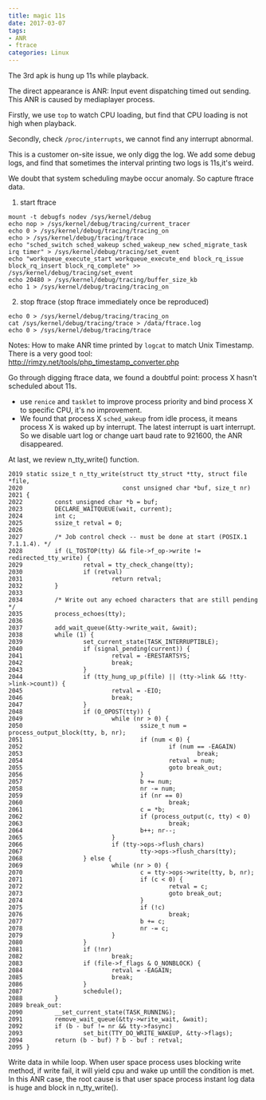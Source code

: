 ```yaml
---
title: magic 11s
date: 2017-03-07
tags:
- ANR
- ftrace
categories: Linux
---
```


The 3rd apk is hung up 11s while playback.

The direct appearance is ANR: Input event dispatching timed out sending. This ANR is caused by mediaplayer process.

Firstly, we use `top` to watch CPU loading, but find that CPU loading is not high when playback.

Secondly, check `/proc/interrupts`, we cannot find any interrupt abnormal.

This is a customer on-site issue, we only digg the log. We add some debug logs, and find that sometimes the interval printing two logs is 11s,it's weird.

We doubt that system scheduling maybe occur anomaly. So capture ftrace data.
1. start ftrace
```
mount -t debugfs nodev /sys/kernel/debug
echo nop > /sys/kernel/debug/tracing/current_tracer
echo 0 > /sys/kernel/debug/tracing/tracing_on
echo > /sys/kernel/debug/tracing/trace
echo "sched_switch sched_wakeup sched_wakeup_new sched_migrate_task irq timer" > /sys/kernel/debug/tracing/set_event
echo "workqueue_execute_start workqueue_execute_end block_rq_issue block_rq_insert block_rq_complete" >> /sys/kernel/debug/tracing/set_event
echo 20480 > /sys/kernel/debug/tracing/buffer_size_kb
echo 1 > /sys/kernel/debug/tracing/tracing_on
```
2. stop ftrace (stop ftrace immediately once be reproduced)
```
echo 0 > /sys/kernel/debug/tracing/tracing_on
cat /sys/kernel/debug/tracing/trace > /data/ftrace.log
echo 0 > /sys/kernel/debug/tracing/trace
```

Notes: How to make ANR time printed by `logcat` to match Unix Timestamp. There is a very good tool: http://rimzy.net/tools/php_timestamp_converter.php

Go through digging ftrace data, we found a doubtful point: process X hasn't scheduled about 11s.
* use `renice` and `tasklet` to improve process priority and bind process X to specific CPU, it's no improvement.
* We found that process X `sched_wakeup` from idle process, it means process X is waked up by interrupt. The latest interrupt is uart interrupt.
So we disable uart log or change uart baud rate to 921600, the ANR disappeared.


At last, we review n_tty_write() function.
```
2019 static ssize_t n_tty_write(struct tty_struct *tty, struct file *file,
2020                            const unsigned char *buf, size_t nr)
2021 {
2022         const unsigned char *b = buf;
2023         DECLARE_WAITQUEUE(wait, current);
2024         int c;
2025         ssize_t retval = 0;
2026
2027         /* Job control check -- must be done at start (POSIX.1 7.1.1.4). */
2028         if (L_TOSTOP(tty) && file->f_op->write != redirected_tty_write) {
2029                 retval = tty_check_change(tty);
2030                 if (retval)
2031                         return retval;
2032         }
2033
2034         /* Write out any echoed characters that are still pending */
2035         process_echoes(tty);
2036
2037         add_wait_queue(&tty->write_wait, &wait);
2038         while (1) {
2039                 set_current_state(TASK_INTERRUPTIBLE);
2040                 if (signal_pending(current)) {
2041                         retval = -ERESTARTSYS;
2042                         break;
2043                 }
2044                 if (tty_hung_up_p(file) || (tty->link && !tty->link->count)) {
2045                         retval = -EIO;
2046                         break;
2047                 }
2048                 if (O_OPOST(tty)) {
2049                         while (nr > 0) {
2050                                 ssize_t num = process_output_block(tty, b, nr);
2051                                 if (num < 0) {
2052                                         if (num == -EAGAIN)
2053                                                 break;
2054                                         retval = num;
2055                                         goto break_out;
2056                                 }
2057                                 b += num;
2058                                 nr -= num;
2059                                 if (nr == 0)
2060                                         break;
2061                                 c = *b;
2062                                 if (process_output(c, tty) < 0)
2063                                         break;
2064                                 b++; nr--;
2065                         }
2066                         if (tty->ops->flush_chars)
2067                                 tty->ops->flush_chars(tty);
2068                 } else {
2069                         while (nr > 0) {
2070                                 c = tty->ops->write(tty, b, nr);
2071                                 if (c < 0) {
2072                                         retval = c;
2073                                         goto break_out;
2074                                 }
2075                                 if (!c)
2076                                         break;
2077                                 b += c;
2078                                 nr -= c;
2079                         }
2080                 }
2081                 if (!nr)
2082                         break;
2083                 if (file->f_flags & O_NONBLOCK) {
2084                         retval = -EAGAIN;
2085                         break;
2086                 }
2087                 schedule();
2088         }
2089 break_out:
2090         __set_current_state(TASK_RUNNING);
2091         remove_wait_queue(&tty->write_wait, &wait);
2092         if (b - buf != nr && tty->fasync)
2093                 set_bit(TTY_DO_WRITE_WAKEUP, &tty->flags);
2094         return (b - buf) ? b - buf : retval;
2095 }
```
Write data in while loop. When user space process uses blocking write method, if write fail, it will yield cpu and wake up untill the condition is met. In this ANR case, the root cause is that user space process instant log data is huge and block in n_tty_write().
